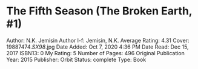 # The Fifth Season (The Broken Earth, #1)

Author: N.K. Jemisin
Author l-f: Jemisin, N.K.
Average Rating: 4.31
Cover: 19887474._SX98_.jpg
Date Added: Oct 7, 2020 4:36 PM
Date Read: Dec 15, 2017
ISBN13: 0
My Rating: 5
Number of Pages: 496
Original Publication Year: 2015
Publisher: Orbit
Status: complete
Type: Book